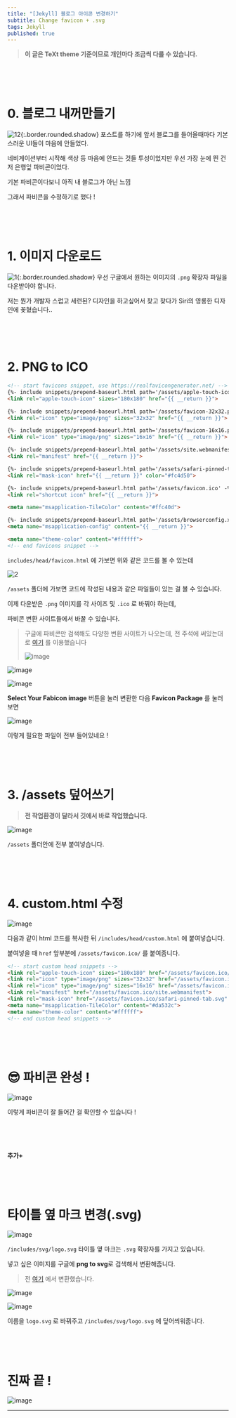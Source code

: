 ```yaml
---
title: "[Jekyll] 블로그 아이콘 변경하기"
subtitle: Change favicon + .svg
tags: Jekyll
published: true
---
```

> **이 글은 TeXt theme 기준이므로 개인마다 조금씩 다를 수 있습니다.**

<br>
<br>
<br>

# 0. 블로그 내꺼만들기
![12](https://user-images.githubusercontent.com/60254939/125879671-ea94d69f-ed8e-4524-b653-f0c5e2e60bdc.png){:.border.rounded.shadow}
포스트를 하기에 앞서 블로그를 들어올때마다 기본스러운 UI들이 마음에 안들었다.

네비게이션부터 시작해 색상 등 마음에 안드는 것들 투성이었지만 우선 가장 눈에 띈 건 저 은행잎 파비콘이었다.

기본 파비콘이다보니 아직 내 블로그가 아닌 느낌

그래서 파비콘을 수정하기로 했다 !

<br>
<br>
<br>

# 1. 이미지 다운로드
![1](https://user-images.githubusercontent.com/60254939/125879441-7879519d-cbae-4bdc-9963-2de018f9fb7a.png){:.border.rounded.shadow}
우선 구글에서 원하는 이미지의 `.png` 확장자 파일을 다운받아야 합니다.

저는 뭔가 개발자 스럽고 세련된? 디자인을 하고싶어서 찾고 찾다가 Siri의 영롱한 디자인에 꽂혔습니다..

<br>
<br>
<br>

# 2. PNG to ICO
```html
<!-- start favicons snippet, use https://realfavicongenerator.net/ -->
{%- include snippets/prepend-baseurl.html path='/assets/apple-touch-icon.png' -%}
<link rel="apple-touch-icon" sizes="180x180" href="{{ __return }}">

{%- include snippets/prepend-baseurl.html path='/assets/favicon-32x32.png' -%}
<link rel="icon" type="image/png" sizes="32x32" href="{{ __return }}">

{%- include snippets/prepend-baseurl.html path='/assets/favicon-16x16.png' -%}
<link rel="icon" type="image/png" sizes="16x16" href="{{ __return }}">

{%- include snippets/prepend-baseurl.html path='/assets/site.webmanifest' -%}
<link rel="manifest" href="{{ __return }}">

{%- include snippets/prepend-baseurl.html path='/assets/safari-pinned-tab.svg' -%}
<link rel="mask-icon" href="{{ __return }}" color="#fc4d50">

{%- include snippets/prepend-baseurl.html path='/assets/favicon.ico' -%}
<link rel="shortcut icon" href="{{ __return }}">

<meta name="msapplication-TileColor" content="#ffc40d">

{%- include snippets/prepend-baseurl.html path='/assets/browserconfig.xml' -%}
<meta name="msapplication-config" content="{{ __return }}">

<meta name="theme-color" content="#ffffff">
<!-- end favicons snippet -->
```
`includes/head/favicon.html` 에 가보면 위와 같은 코드를 볼 수 있는데

![2](https://user-images.githubusercontent.com/60254939/125882064-257a49b6-a6e3-494f-91ec-1de4de7fd975.png)

`/assets` 폴더에 가보면 코드에 작성된 내용과 같은 파일들이 있는 걸 볼 수 있습니다.

이제 다운받은 `.png` 이미지를 각 사이즈 및 `.ico` 로 바꿔야 하는데, 

파비콘 변환 사이트들에서 바꿀 수 있습니다.

> 구글에 파비콘만 검색해도 다양한 변환 사이트가 나오는데, 전 주석에 써있는대로 [여기](https://realfavicongenerator.net/) 를 이용했습니다
> 
> ![image](https://user-images.githubusercontent.com/60254939/125883095-3d1281c2-ff81-465b-a339-0b11269b8aaa.png)

![image](https://user-images.githubusercontent.com/60254939/125898000-62f4bec5-2841-460d-a7d4-cc36917a3629.png)

![image](https://user-images.githubusercontent.com/60254939/125883306-782dddd7-1d4e-49b2-a82c-d098a0093c89.png)

**Select Your Fabicon image** 버튼을 눌러 변환한 다음 **Favicon Package** 를 눌러보면

![image](https://user-images.githubusercontent.com/60254939/125883610-5ff96410-d815-4f1d-a9b2-f8c6589afa93.png)

이렇게 필요한 파일이 전부 들어있네요 !

<br>
<br>
<br>

# 3. /assets 덮어쓰기

> **전 작업환경이 달라서 깃에서 바로 작업했습니다.**

![image](https://user-images.githubusercontent.com/60254939/125883987-d0804d1f-4ba3-4459-a109-857be87f9fa9.png)

`/assets` 폴더안에 전부 붙여넣습니다.

<br>
<br>
<br>

# 4. custom.html 수정

![image](https://user-images.githubusercontent.com/60254939/125892444-663c8a85-aeba-45b6-a343-7013ace37859.png)

다음과 같이 html 코드를 복사한 뒤 `/includes/head/custom.html` 에 붙여넣습니다.

붙여넣을 때 `href` 앞부분에 `/assets/favicon.ico/` 를 붙여줍니다.

```html
<!-- start custom head snippets -->
<link rel="apple-touch-icon" sizes="180x180" href="/assets/favicon.ico/apple-touch-icon.png">
<link rel="icon" type="image/png" sizes="32x32" href="/assets/favicon.ico/favicon-32x32.png">
<link rel="icon" type="image/png" sizes="16x16" href="/assets/favicon.ico/favicon-16x16.png">
<link rel="manifest" href="/assets/favicon.ico/site.webmanifest">
<link rel="mask-icon" href="/assets/favicon.ico/safari-pinned-tab.svg" color="#5bbad5">
<meta name="msapplication-TileColor" content="#da532c">
<meta name="theme-color" content="#ffffff">
<!-- end custom head snippets -->
```

<br>
<br>
<br>

# 😎 파비콘 완성 !

![image](https://user-images.githubusercontent.com/60254939/125898517-0342e400-35ab-4760-90b7-97355e479184.png)

이렇게 파비콘이 잘 들어간 걸 확인할 수 있습니다 !

<br>
<br>
<br>

**추가+**

<br>
<br>
<br>

# 타이틀 옆 마크 변경(.svg)

![image](https://user-images.githubusercontent.com/60254939/125900004-c00b2719-f13b-482e-819e-bef1846a295a.png)

`/includes/svg/logo.svg` 
타이틀 옆 마크는 `.svg` 확장자를 가지고 있습니다.

넣고 싶은 이미지를 구글에 **png to svg**로 검색해서 변환해줍니다. 

> 전 [여기](https://anyconv.com/ko/png-to-svg-byeonhwangi/) 에서 변환했습니다.

![image](https://user-images.githubusercontent.com/60254939/125900093-b9575ab4-f73f-44a7-965b-90bd2d26d3f8.png)

![image](https://user-images.githubusercontent.com/60254939/125900154-923ae895-10bd-40bc-900a-04491f5235c0.png)


이름을 `logo.svg` 로 바꿔주고 `/includes/svg/logo.svg` 에 덮어씌워줍니다.

<br>
<br>
<br>

# 진짜 끝 !

![image](https://user-images.githubusercontent.com/60254939/125900338-8fd49fdc-15fc-49f6-9a92-13c5c86e9daa.png)


<!--more-->

---
